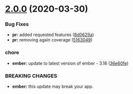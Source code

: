 # [2.0.0](https://github.com/BBVAEngineering/ember-cli-markdown-codefences/compare/v1.0.1...v2.0.0) (2020-03-30)

### Bug Fixes

- **pr:** added requested features ([8d0629a](https://github.com/BBVAEngineering/ember-cli-markdown-codefences/commit/8d0629a96fb24d8e70fff8aa9e63c37a7a70931f))
- **pr:** removing again coverage ([5163049](https://github.com/BBVAEngineering/ember-cli-markdown-codefences/commit/5163049039ed24728916661e6c3093e0344df533))

### chore

- **ember:** update to latest version of ember - 3.16 ([36e60fe](https://github.com/BBVAEngineering/ember-cli-markdown-codefences/commit/36e60fe3c114be7c05b819eadffb3d885fc2f4c6))

### BREAKING CHANGES

- **ember:** this update may break your app.
